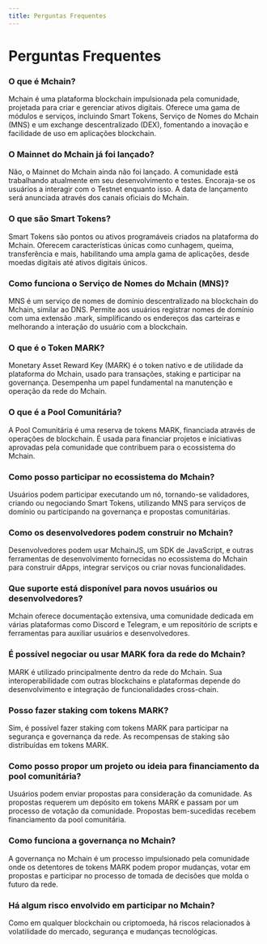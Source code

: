 ```yaml
---
title: Perguntas Frequentes
---
```


# Perguntas Frequentes

### O que é Mchain?
Mchain é uma plataforma blockchain impulsionada pela comunidade, projetada para criar e gerenciar ativos digitais. Oferece uma gama de módulos e serviços, incluindo Smart Tokens, Serviço de Nomes do Mchain (MNS) e um exchange descentralizado (DEX), fomentando a inovação e facilidade de uso em aplicações blockchain.

### O Mainnet do Mchain já foi lançado?
Não, o Mainnet do Mchain ainda não foi lançado. A comunidade está trabalhando atualmente em seu desenvolvimento e testes. Encoraja-se os usuários a interagir com o Testnet enquanto isso. A data de lançamento será anunciada através dos canais oficiais do Mchain.

### O que são Smart Tokens?
Smart Tokens são pontos ou ativos programáveis criados na plataforma do Mchain. Oferecem características únicas como cunhagem, queima, transferência e mais, habilitando uma ampla gama de aplicações, desde moedas digitais até ativos digitais únicos.

### Como funciona o Serviço de Nomes do Mchain (MNS)?
MNS é um serviço de nomes de domínio descentralizado na blockchain do Mchain, similar ao DNS. Permite aos usuários registrar nomes de domínio com uma extensão .mark, simplificando os endereços das carteiras e melhorando a interação do usuário com a blockchain.

### O que é o Token MARK?
Monetary Asset Reward Key (MARK) é o token nativo e de utilidade da plataforma do Mchain, usado para transações, staking e participar na governança. Desempenha um papel fundamental na manutenção e operação da rede do Mchain.

### O que é a Pool Comunitária?
A Pool Comunitária é uma reserva de tokens MARK, financiada através de operações de blockchain. É usada para financiar projetos e iniciativas aprovadas pela comunidade que contribuem para o ecossistema do Mchain.

### Como posso participar no ecossistema do Mchain?
Usuários podem participar executando um nó, tornando-se validadores, criando ou negociando Smart Tokens, utilizando MNS para serviços de domínio ou participando na governança e propostas comunitárias.

### Como os desenvolvedores podem construir no Mchain?
Desenvolvedores podem usar MchainJS, um SDK de JavaScript, e outras ferramentas de desenvolvimento fornecidas no ecossistema do Mchain para construir dApps, integrar serviços ou criar novas funcionalidades.

### Que suporte está disponível para novos usuários ou desenvolvedores?
Mchain oferece documentação extensiva, uma comunidade dedicada em várias plataformas como Discord e Telegram, e um repositório de scripts e ferramentas para auxiliar usuários e desenvolvedores.

### É possível negociar ou usar MARK fora da rede do Mchain?
MARK é utilizado principalmente dentro da rede do Mchain. Sua interoperabilidade com outras blockchains e plataformas depende do desenvolvimento e integração de funcionalidades cross-chain.

### Posso fazer staking com tokens MARK?
Sim, é possível fazer staking com tokens MARK para participar na segurança e governança da rede. As recompensas de staking são distribuídas em tokens MARK.

### Como posso propor um projeto ou ideia para financiamento da pool comunitária?
Usuários podem enviar propostas para consideração da comunidade. As propostas requerem um depósito em tokens MARK e passam por um processo de votação da comunidade. Propostas bem-sucedidas recebem financiamento da pool comunitária.

### Como funciona a governança no Mchain?
A governança no Mchain é um processo impulsionado pela comunidade onde os detentores de tokens MARK podem propor mudanças, votar em propostas e participar no processo de tomada de decisões que molda o futuro da rede.

### Há algum risco envolvido em participar no Mchain?
Como em qualquer blockchain ou criptomoeda, há riscos relacionados à volatilidade do mercado, segurança e mudanças tecnológicas.
